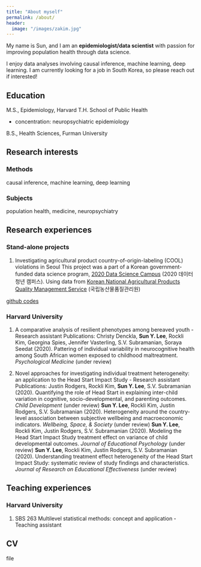 ```yaml
---
title: "About myself"
permalink: /about/
header:
  image: "/images/zakim.jpg"
---
```

My name is Sun, and I am an **epidemiologist/data scientist** with passion for improving population health through data science.

I enjoy data analyses involving causal inference, machine learning, deep learning. I am currently looking for a job in South Korea, so please reach out if interested!

## Education
M.S., Epidemiology, Harvard T.H. School of Public Health
- concentration: neuropsychiatric epidemiology

B.S., Health Sciences, Furman University

## Research interests
### Methods
causal inference, machine learning, deep learning
### Subjects
population health, medicine, neuropsychiatry

## Research experiences
### Stand-alone projects
1. Investigating agricultural product country-of-origin-labeling (COOL) violations in Seoul
This project was a part of a Korean government-funded data science program, [2020 Data Science Campus](http://bigjob.dbguide.net/) (2020 데이터 청년 캠퍼스). Using data from [Korean National Agricultural Products Quality Management Service](http://www.naqs.go.kr/main/main.do) (국립농산물품질관리원)

[github codes ](https://github.com/sunyeoplee/R-learning)

### Harvard University
1. A comparative analysis of resilient phenotypes among bereaved youth - Research assistant
   Publications: 
   Christy Denckla, **Sun Y. Lee**, Rockli Kim,  Georgina Spies, Jennifer Vasterling, S.V. Subramanian, Soraya Seedat (2020). Pattering of individual variability in neurocognitive health among South African women exposed to childhood maltreatment. *Psychological Medicine* (under review)

2. Novel approaches for investigating individual treatment heterogeneity: an application to the Head Start Impact Study - Research assistant
   Publications: 
   Justin Rodgers, Rockli Kim, **Sun Y. Lee**, S.V. Subramanian (2020). Quantifying the role of Head Start in explaining inter-child variation in cognitive, socio-developmental, and parenting outcomes. *Child Development* (under review)
   **Sun Y. Lee**, Rockli Kim, Justin Rodgers, S.V. Subramanian (2020). Heterogeneity around the country-level association between subjective wellbeing and macroeconomic indicators. *Wellbeing, Space, & Society* (under review)
   **Sun Y. Lee**, Rockli Kim, Justin Rodgers, S.V. Subramanian (2020). Modeling the Head Start Impact Study treatment effect on variance of child developmental outcomes. *Journal of Educational Psychology* (under review)
   **Sun Y. Lee**, Rockli Kim, Justin Rodgers, S.V. Subramanian (2020). Understanding treatment effect heterogeneity of the Head Start Impact Study: systematic review of study findings and characteristics. *Journal of Research on Educational Effectiveness* (under review)

## Teaching experiences
### Harvard University
1. SBS 263 Multilevel statistical methods: concept and application - Teaching assistant




## CV
file


